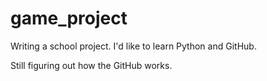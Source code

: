 # game_project
Writing a school project. I'd like to learn Python and GitHub.

Still figuring out how the GitHub works. 

